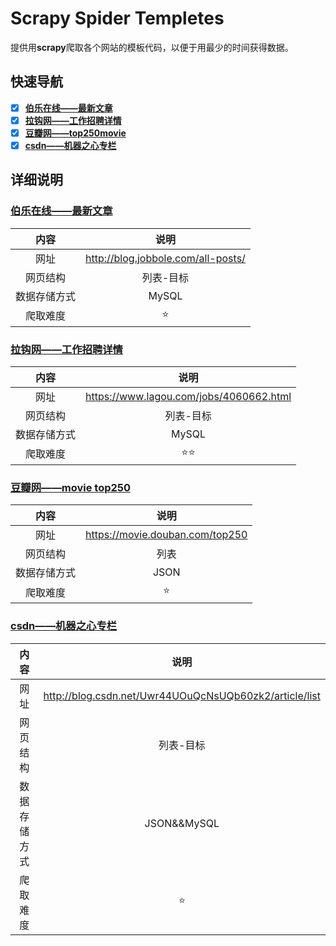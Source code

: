# Scrapy Spider Templetes
提供用**scrapy**爬取各个网站的模板代码，以便于用最少的时间获得数据。

## 快速导航

- [x] [**伯乐在线——最新文章**](https://github.com/conghuaicai/happy-spiders/blob/master/scrapy_templates/README.md#%E4%BC%AF%E4%B9%90%E5%9C%A8%E7%BA%BF%E6%9C%80%E6%96%B0%E6%96%87%E7%AB%A0)
- [x] [**拉钩网——工作招聘详情**](https://github.com/conghuaicai/happy-spiders/blob/master/scrapy_templates/README.md#%E6%8B%89%E9%92%A9%E7%BD%91%E5%B7%A5%E4%BD%9C%E6%8B%9B%E8%81%98%E8%AF%A6%E6%83%85)
- [x] [**豆瓣网——top250movie**](https://github.com/conghuaicai/happy-spiders/blob/master/scrapy_templates/README.md#%E8%B1%86%E7%93%A3%E7%BD%91movie-top250)
- [x] [**csdn——机器之心专栏**](https://github.com/conghuaicai/happy-spiders/blob/master/scrapy_templates/README.md#csdn%E6%9C%BA%E5%99%A8%E4%B9%8B%E5%BF%83%E4%B8%93%E6%A0%8F)
## 详细说明

### [伯乐在线——最新文章](https://github.com/conghuaicai/happy-spiders/tree/master/scrapy_templates/jobbole) 

|   内容   |                 说明                 |
| :----: | :--------------------------------: |
|   网址   | http://blog.jobbole.com/all-posts/ |
|  网页结构  |               列表-目标                |
| 数据存储方式 |               MySQL                |
|  爬取难度  |               :star:               |

### [拉钩网——工作招聘详情](https://github.com/conghuaicai/happy-spiders/tree/master/scrapy_templates/lagou)

|   内容   |                   说明                    |
| :----: | :-------------------------------------: |
|   网址   | https://www.lagou.com/jobs/4060662.html |
|  网页结构  |                  列表-目标                  |
| 数据存储方式 |                  MySQL                  |
|  爬取难度  |                  ⭐️⭐️                   |


### [豆瓣网——movie top250](https://github.com/conghuaicai/happy-spiders/tree/master/scrapy_templates/douban)

|   内容   |               说明                |
| :----: | :-----------------------------: |
|   网址   | https://movie.douban.com/top250 |
|  网页结构  |               列表                |
| 数据存储方式 |              JSON               |
|  爬取难度  |             :star:              |


### [csdn——机器之心专栏](https://github.com/conghuaicai/happy-spiders/tree/master/scrapy_templates/csdnblog)

|   内容   |                    说明                    |
| :----: | :--------------------------------------: |
|   网址   | http://blog.csdn.net/Uwr44UOuQcNsUQb60zk2/article/list |
|  网页结构  |                  列表-目标                   |
| 数据存储方式 |               JSON&&MySQL                |
|  爬取难度  |                  :star:                  |


